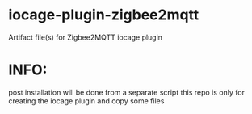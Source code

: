 # iocage-plugin-zigbee2mqtt
Artifact file(s) for Zigbee2MQTT iocage plugin

# INFO:
post installation will be done from a separate script
this repo is only for creating the iocage plugin and copy some files

